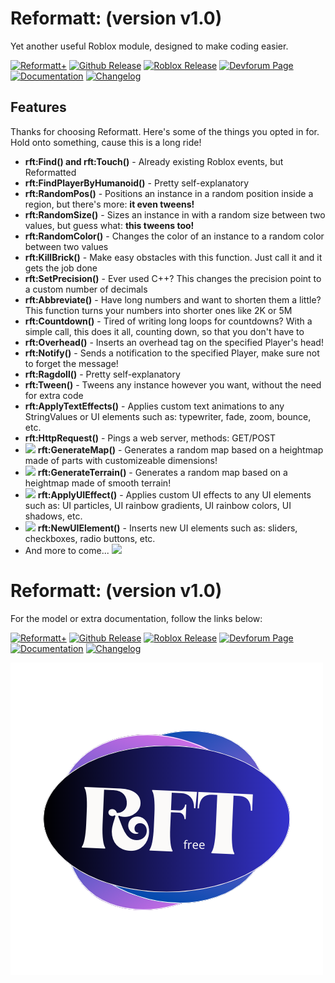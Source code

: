<h1>Reformatt: (version v1.0)</h1>

Yet another useful Roblox module, designed to make coding easier.

[![Reformatt+](https://img.shields.io/badge/github-reformattplus-6600ff?style=plastic&logo=github)]()
[![Github Release](https://img.shields.io/badge/github-release-9999ff?style=plastic&logo=github)]()
[![Roblox Release](https://img.shields.io/badge/roblox-release-9999ff?style=plastic&logo=roblox)]()
[![Devforum Page](https://img.shields.io/badge/devforum-page-9999ff?style=plastic&logo=roblox)]()
[![Documentation](https://img.shields.io/badge/wiki-documentation-6600ff?style=plastic&logo=mdbook)](https://github.com/iamdanygit/reformatt/wiki)
[![Changelog](https://img.shields.io/badge/wiki-changelog-6600ff?style=plastic&logo=mdbook)](https://github.com/iamdanygit/reformatt/wiki/Changelog)

## Features
Thanks for choosing Reformatt. Here's some of the things you opted in for. Hold onto something, cause this is a long ride!
* **rft:Find() and rft:Touch()** - Already existing Roblox events, but Reformatted
* **rft:FindPlayerByHumanoid()** - Pretty self-explanatory
* **rft:RandomPos()** - Positions an instance in a random position inside a region, but there's more: **it even tweens!**
* **rft:RandomSize()** - Sizes an instance in with a random size between two values, but guess what: **this tweens too!**
* **rft:RandomColor()** - Changes the color of an instance to a random color between two values
* **rft:KillBrick()** - Make easy obstacles with this function. Just call it and it gets the job done
* **rft:SetPrecision()** - Ever used C++? This changes the precision point to a custom number of decimals
* **rft:Abbreviate()** - Have long numbers and want to shorten them a little? This function turns your numbers into shorter ones like 2K or 5M
* **rft:Countdown()** - Tired of writing long loops for countdowns? With a simple call, this does it all, counting down, so that you don't have to
* **rft:Overhead()** - Inserts an overhead tag on the specified Player's head!
* **rft:Notify()** - Sends a notification to the specified Player, make sure not to forget the message!
* **rft:Ragdoll()** - Pretty self-explanatory
* **rft:Tween()** - Tweens any instance however you want, without the need for extra code
* **rft:ApplyTextEffects()** - Applies custom text animations to any StringValues or UI elements such as: typewriter, fade, zoom, bounce, etc.
* **rft:HttpRequest()** - Pings a web server, methods: GET/POST
* <img src="https://img.shields.io/badge/-plus-6600ff" width="20" /> **rft:GenerateMap()** - Generates a random map based on a heightmap made of parts with customizeable dimensions!
* <img src="https://img.shields.io/badge/-plus-6600ff" width="20" /> **rft:GenerateTerrain()** - Generates a random map based on a heightmap made of smooth terrain!
* <img src="https://img.shields.io/badge/-plus-6600ff" width="20" /> **rft:ApplyUIEffect()** - Applies custom UI effects to any UI elements such as: UI particles, UI rainbow gradients, UI rainbow colors, UI shadows, etc.
* <img src="https://img.shields.io/badge/-plus-6600ff" width="20" /> **rft:NewUIElement()** - Inserts new UI elements such as: sliders, checkboxes, radio buttons, etc.
* And more to come... <img src="https://img.shields.io/badge/-Feedback%2Fsuggestions%20on%20the%20DevForum%20are%20appreciated!-9999ff" width="260" />

<h1>Reformatt: (version v1.0)</h1>

For the model or extra documentation, follow the links below:

[![Reformatt+](https://img.shields.io/badge/github-reformattplus-6600ff?style=plastic&logo=github)]()
[![Github Release](https://img.shields.io/badge/github-release-9999ff?style=plastic&logo=github)]()
[![Roblox Release](https://img.shields.io/badge/roblox-release-9999ff?style=plastic&logo=roblox)]()
[![Devforum Page](https://img.shields.io/badge/devforum-page-9999ff?style=plastic&logo=roblox)]()
[![Documentation](https://img.shields.io/badge/wiki-documentation-6600ff?style=plastic&logo=mdbook)](https://github.com/iamdanygit/reformatt/wiki)
[![Changelog](https://img.shields.io/badge/wiki-changelog-6600ff?style=plastic&logo=mdbook)](https://github.com/iamdanygit/reformatt/wiki/Changelog)

<img src="gitassets/rftbg.png" width="500" />
